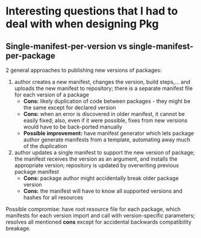 # Interesting questions that I had to deal with when designing Pkg

## Single-manifest-per-version vs single-manifest-per-package

2 general approaches to publishing new versions of packages:

1. author creates a new manifest, changes the version, build steps,... and uploads the new manifest to repository; there is a separate manifest file for each version of a package
	- **Cons:** likely duplication of code between packages - they might be the same except for declared version
	- **Cons:** when an error is discovered in older manifest, it cannot be easily fixed; also, even if it were possible, fixes from new versions would have to be back-ported manually
	- **Possible improvement:** have manifest generator which lets package author generate manifests from a template, automating away much of the duplication
2. author updates a single manifest to support the new version of package; the manifest receives the version as an argument, and installs the appropriate version; repository is updated by overwriting previous package manifest
	- **Cons:** package author might accidentally break older package version
	- **Cons:** the manifest will have to know all supported versions and hashes for all resources

Possible compromise: have root resource file for each package, which manifests for each version import and call with version-specific parameters; resolves all mentioned **cons** except for accidental backwards compatibility breakage.